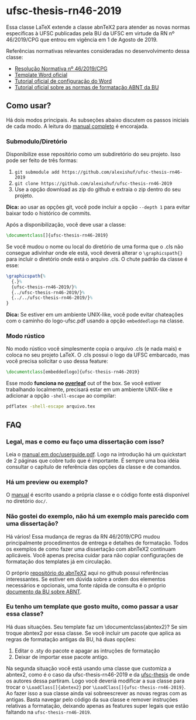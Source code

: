 # ufsc-thesis-rn46-2019

Essa classe LaTeX extende a classe abnTeX2 para atender as novas normas específicas à UFSC publicadas pela BU da UFSC em virtude da RN nº 46/2019/CPG que entrou em vigência em 1 de Agosto de 2019.

Referências normativas relevantes consideradas no desenvolvimento dessa classe:

- [Resolução Normativa nº 46/2019/CPG](https://repositorio.ufsc.br/handle/123456789/197121)
- [Template Word oficial](https://repositorio.ufsc.br/handle/123456789/197457)
- [Tutorial oficial de configuração do Word](https://repositorio.ufsc.br/handle/123456789/198045)
- [Tutorial oficial sobre as normas de formatação ABNT da BU](https://repositorio.ufsc.br/handle/123456789/180829)

## Como usar?

Há dois modos principais. As subseções abaixo discutem os passos iniciais de cada modo. A leitura do [manual completo](https://github.com/alexishuf/ufsc-thesis-rn46-2019/raw/master/doc/userguide.pdf) é encorajada.

### Submodulo/Diretório

Disponibilize esse repositório como um subdiretório do seu projeto. Isso pode ser feito de três formas:

1. `git submodule add https://github.com/alexishuf/ufsc-thesis-rn46-2019` 
2. `git clone https://github.com/alexishuf/ufsc-thesis-rn46-2019`
3. Use a opção download as zip do github e extraia o zip dentro do seu projeto.

**Dica:** ao usar as opções git, você pode incluir a opção `--depth 1` para evitar baixar todo o histórico de commits.

Após a disponibilização, você deve usar a classe:

```tex
\documentclass[]{ufsc-thesis-rn46-2019}
```

Se você mudou o nome ou local do diretório de uma forma que o .cls não consegue adivinhar onde ele está, você deverá alterar o `\graphicspath{}` para incluir o diretório onde está o arquivo .cls. O chute padrão da classe é esse:

```tex
\graphicspath{%
  {.}%
  {ufsc-thesis-rn46-2019/}%
  {../ufsc-thesis-rn46-2019/}%
  {../../ufsc-thesis-rn46-2019/}%
}
```

**Dica:** Se estiver em um ambiente UNIX-like, você pode evitar chateações com o caminho do logo-ufsc.pdf usando a opção `embeddedlogo` na classe.

### Modo rústico

No modo rústico você simplesmente copia o arquivo .cls (e nada mais) e coloca no seu projeto LaTeX. O .cls possui o logo da UFSC embarcado, mas vocẽ precisa solicitar o uso dessa feature:

```tex
\documentclass[embeddedlogo]{ufsc-thesis-rn46-2019}
```

Esse modo **funciona no [overleaf](https://www.overleaf.com/)** out of the box. Se você estiver trabalhando localmente, precisará estar em um ambiente UNIX-like e adicionar a opção `-shell-escape` ao compilar:

```bash
pdflatex -shell-escape arquivo.tex
```

## FAQ

### Legal, mas e como eu faço uma dissertação com isso?

Leia o [manual em doc/userguide.pdf](https://github.com/alexishuf/ufsc-thesis-rn46-2019/raw/master/doc/userguide.pdf). Logo na introdução há um quickstart de 2 páginas que cobre tudo que é importante. É sempre uma boa idéia consultar o capítulo de referência das opções da classe e de comandos.

### Há um preview ou exemplo?

O [manual](https://github.com/alexishuf/ufsc-thesis-rn46-2019/raw/master/doc/userguide.pdf) é escrito usando a própria classe e o código fonte está disponível no diretório `doc/`.

### Não gostei do exemplo, não há um exemplo mais parecido com uma dissertação?

Há vários! Essa mudança de regras da RN 46/2019/CPG mudou principalmente procedimentos de entrega e detalhes de formatação. Todos os exemplos de como fazer uma dissertação com abnTeX2 continuam aplicáveis. Você apenas precisa cuidar para não copiar configurações de formatação dos templates já em circulação.

O próprio [repositório do abnTeX2](https://github.com/abntex/abntex2) aqui no github possui referências interessantes. Se estiver em dúvida sobre a ordem dos elementos necessários e opcionais, uma fonte rápida de consulta é o próprio [documento da BU sobre ABNT](https://repositorio.ufsc.br/handle/123456789/180829).

### Eu tenho um template que gosto muito, como passar a usar essa classe?

Há duas situações. Seu template faz um \documentclass{abntex2}? Se sim troque abntex2 por essa classe. Se você incluir um pacote que aplica as regras de formatação antigas da BU, há duas opções:

1. Editar o .sty do pacote e apagar as intruções de formatação
2. Deixar de importar esse pacote antigo.

Na segunda situação você está usando uma classe que customiza a abntex2, como é o caso da ufsc-thesis-rn46-2019 e da [ufsc-thesis](https://github.com/mateusduboli/ufsc-thesis-latex) de onde os autores dessa partiram. Logo você deveriá modificar a sua classe para trocar o `\LoadClass[]{abntex2}`  por `\LoadClass[]{ufsc-thesis-rn46-2019}`. Ao fazer isso a sua classe ainda vai sobreescrever as novas regras com as antigas. Basta navegar pelo código da sua classe e remover instruções relativas a formatação, deixando apenas as features super legais que estão faltando na `ufsc-thesis-rn46-2019`.
